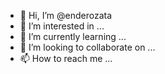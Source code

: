 - 👋 Hi, I’m @enderozata
- 👀 I’m interested in ...
- 🌱 I’m currently learning ...
- 💞️ I’m looking to collaborate on ...
- 📫 How to reach me ...

<!---
enderozata/enderozata is a ✨ special ✨ repository because its `README.md` (this file) appears on your GitHub profile.
You can click the Preview link to take a look at your changes.
--->
